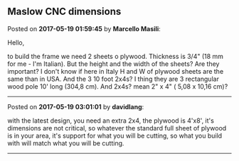 ## Maslow CNC dimensions
Posted on **2017-05-19 01:59:45** by **Marcello Masili**:

Hello,

to build the frame we need 2 sheets o plywood. Thickness is 3/4" (18 mm for me -  I'm Italian). But the height and the width of the sheets? Are they important? I don't know if here in Italy H and W of plywood sheets are the same than in USA.
And the 3 10 foot 2x4s?
I thing they are 3 rectangular wood pole 10' long (304,8 cm). And 2x4s? mean 2" x 4" ( 5,08 x 10,16 cm)?

---

Posted on **2017-05-19 03:01:01** by **davidlang**:

with the latest design, you need an extra 2x4, the plywood is 4'x8', it's dimensions are not critical, so whatever the standard full sheet of plywood is in your area, it's support for what you will be cutting, so what you build with will match what you will be cutting.

---

